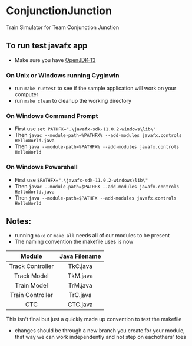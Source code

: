# ConjunctionJunction
Train Simulator for Team Conjunction Junction

## To run test javafx app
* Make sure you have [OpenJDK-13](https://jdk.java.net/13)
### On Unix or Windows running Cyginwin
* run `make runtest` to see if the sample application will work on your computer
* run `make clean` to cleanup the working directory

### On Windows Command Prompt
* First use `set PATHFX=".\javafx-sdk-11.0.2-windows\lib\"` 
* Then `javac --module-path=%PATHFX% --add-modules javafx.controls HelloWorld.java`
* Then `java --module-path=%PATHFX% --add-modules javafx.controls HelloWorld`

### On Windows Powershell
* First use `$PATHFX=".\javafx-sdk-11.0.2-windows\lib\"` 
* Then `javac --module-path=$PATHFX --add-modules javafx.controls HelloWorld.java`
* Then `java --module-path=$PATHFX --add-modules javafx.controls HelloWorld`



## Notes:
* running `make` or `make all` needs all of our modules to be present
* The naming convention the makefile uses is now

|     Module     | Java Filename |
|:--------------:|:-------------:|
|Track Controller|      TkC.java |
|Track Model     |      TkM.java |
|Train Model     |      TrM.java |
|Train Controller|      TrC.java |
|CTC             |      CTC.java |

This isn't final but just a quickly made up convention to test the makefile


* changes should be through a new branch you create for your module, that way we can work independently and not step on eachothers' toes

